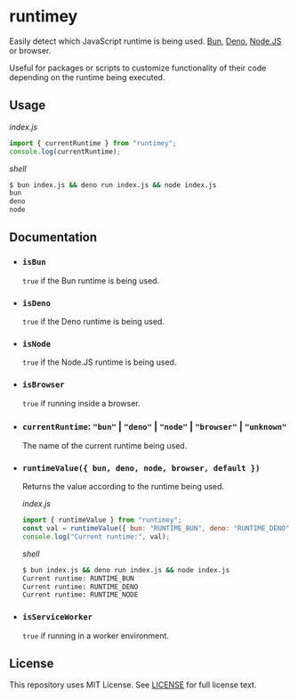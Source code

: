 # runtimey
Easily detect which JavaScript runtime is being used. [Bun](https://bun.sh/), [Deno](https://deno.com/runtime), [Node.JS](https://nodejs.org/) or browser.

Useful for packages or scripts to customize functionality of their code depending on the runtime being executed.



## Usage

*index.js*

```javascript
import { currentRuntime } from "runtimey";
console.log(currentRuntime);
```

*shell*

```bash
$ bun index.js && deno run index.js && node index.js
bun
deno
node
```



## Documentation

- ### `isBun`

  `true` if the Bun runtime is being used.

- ### `isDeno`

  `true` if the Deno runtime is being used.

- ### `isNode`

  `true` if the Node.JS runtime is being used.

- ### `isBrowser`

  `true` if running inside a browser.

- ### `currentRuntime`: `"bun"` | `"deno"` | `"node"` | `"browser"` | `"unknown"`

  The name of the current runtime being used.

- ### `runtimeValue({ bun, deno, node, browser, default })`

  Returns the value according to the runtime being used.
  
  *index.js*
  
  ```javascript
  import { runtimeValue } from "runtimey";
  const val = runtimeValue({ bun: "RUNTIME_BUN", deno: "RUNTIME_DENO", node: "RUNTIME_NODE" });
  console.log("Current runtime:", val);
  ```
  
  *shell*
  
  ```bash
  $ bun index.js && deno run index.js && node index.js
  Current runtime: RUNTIME_BUN
  Current runtime: RUNTIME_DENO
  Current runtime: RUNTIME_NODE
  ```
  
- ### `isServiceWorker`

  `true` if running in a worker environment.



## License

This repository uses MIT License. See [LICENSE](https://github.com/tr1ckydev/runtimey/blob/main/LICENSE) for full license text.
